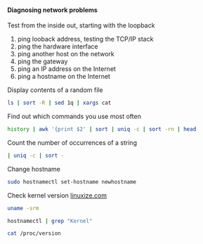 
#### Diagnosing network problems

Test from the inside out, starting with the loopback

1. ping looback address, testing the TCP/IP stack
2. ping the hardware interface
3. ping another host on the network
4. ping the gateway
5. ping an IP address on the Internet
6. ping a hostname on the Internet

Display contents of a random file
```sh
ls | sort -R | sed 1q | xargs cat
```
Find out which commands you use most often
```sh
history | awk '{print $2' | sort | uniq -c | sort -rn | head
```
Count the number of occurrences of a string
```sh
| uniq -c | sort -
```
Change hostname 
```bash
sudo hostnamectl set-hostname newhostname
```

Check kernel version [linuxize.com](https://linuxize.com/post/how-to-check-the-kernel-version-in-linux/ "linuxize.com: \"How to check the Kernel version in Linux\"")
```bash
uname -srm
```

```bash
hostnamectl | grep "Kernel"
```

```bash
cat /proc/version
```